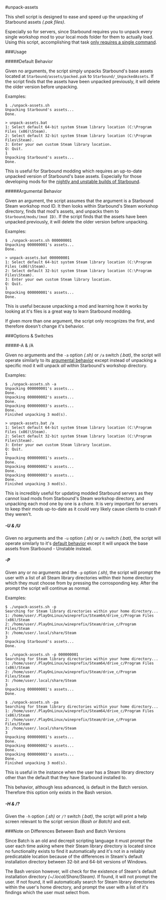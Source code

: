 #unpack-assets

This shell script is designed to ease and speed up the unpacking of Starbound assets *(.pak files)*.

Especially so for servers, since Starbound requires you to unpack every single workshop mod to your local mods folder for them to actually load. Using this script, accomplishing that task [only requires a single command](https://github.com/HyperHamster/unpack-assets#-a--a).

###Usage

#####Default Behavior

Given no arguments, the script simply unpacks Starbound's base assets located at `Starbound/assets/packed.pak` to `Starbound/_UnpackedAssets`. If the script finds that the assets have been unpacked previously, it will delete the older version before unpacking.

Examples:
```
$ ./unpack-assets.sh
Unpacking Starbound's assets...
Done.
```
```
> unpack-assets.bat
1: Select default 64-bit system Steam library location (C:\Program Files (x86)\Steam).
2: Select default 32-bit system Steam library location (C:\Program Files\Steam).
3: Enter your own custom Steam library location.
Q: Quit.
1
Unpacking Starbound's assets...
Done.
```

This is useful for Starbound modding which requires an up-to-date unpacked version of Starbound's base assets. Especially for those developing mods for the [nightly and unstable builds of Starbound](https://github.com/HyperHamster/unpack-assets#-u--u).

#####Argumental Behavior

Given an argument, the script assumes that the argument is a Starbound Steam workshop mod ID. It then looks within Starbound's Steam workshop directory, finds that mod's assets, and unpacks them to `Starbound/mods/(mod ID)`. If the script finds that the assets have been unpacked previously, it will delete the older version before unpacking.

Examples:
```
$ ./unpack-assets.sh 000000001
Unpacking 000000001's assets...
Done.
```
```
> unpack-assets.bat 000000001
1: Select default 64-bit system Steam library location (C:\Program Files (x86)\Steam).
2: Select default 32-bit system Steam library location (C:\Program Files\Steam).
3: Enter your own custom Steam library location.
Q: Quit.
1
Unpacking 000000001's assets...
Done.
```

This is useful because unpacking a mod and learning how it works by looking at it's files is a great way to learn Starbound modding.

If given more than one argument, the script only recognizes the first, and therefore doesn't change it's behavior.

###Options & Switches

#####-A & /A

Given no arguments and the `-a` option *(.sh)* or `/a` switch *(.bat)*, the script will operate similarly to its [argumental behavior](https://github.com/HyperHamster/unpack-assets#argumental-behavior) except instead of unpacking a specific mod it will unpack *all* within Starbound's workshop directory.

Examples:
```
$ ./unpack-assets.sh -a
Unpacking 000000001's assets...
Done.
Unpacking 000000002's assets...
Done.
Unpacking 000000003's assets...
Done.
Finished unpacking 3 mod(s).
```
```
> unpack-assets.bat /a
1: Select default 64-bit system Steam library location (C:\Program Files (x86)\Steam).
2: Select default 32-bit system Steam library location (C:\Program Files\Steam).
3: Enter your own custom Steam library location.
Q: Quit.
1
Unpacking 000000001's assets...
Done.
Unpacking 000000002's assets...
Done.
Unpacking 000000003's assets...
Done.
Finished unpacking 3 mod(s).
```

This is incredibly useful for updating modded Starbound servers as they cannot load mods from Starbound's Steam workshop directory, and unpacking each mod one by one is a chore. It is very important for servers to keep their mods up-to-date as it could very likely cause clients to crash if they weren't.

##### -U & /U

Given no arguments and the `-u` option *(.sh)* or `/u` switch *(.bat)*, the script will operate similarly to it's [default behavior](https://github.com/HyperHamster/unpack-assets#default-behavior) except it will unpack the base assets from Starbound - Unstable instead.

##### -P

Given any or no arguments and the `-p` option *(.sh)*, the script will prompt the user with a list of all Steam library directories within their home directory which they must choose from by pressing the corrosponding key. After the prompt the script will continue as normal.

Examples:
```
$ ./unpack-assets.sh -p
Searching for Steam library directories within your home directory...
1: /home/user/.PlayOnLinux/wineprefix/Steam64/drive_c/Program Files (x86)/Steam
2: /home/user/.PlayOnLinux/wineprefix/Steam/drive_c/Program Files/Steam
3: /home/user/.local/share/Steam
3
Unpacking Starbound's assets...
Done.
```
```
$ ./unpack-assets.sh -p 000000001
Searching for Steam library directories within your home directory...
1: /home/user/.PlayOnLinux/wineprefix/Steam64/drive_c/Program Files (x86)/Steam
2: /home/user/.PlayOnLinux/wineprefix/Steam/drive_c/Program Files/Steam
3: /home/user/.local/share/Steam
3
Unpacking 000000001's assets...
Done.
```
```
$ ./unpack-assets.sh -pa
Searching for Steam library directories within your home directory...
1: /home/user/.PlayOnLinux/wineprefix/Steam64/drive_c/Program Files (x86)/Steam
2: /home/user/.PlayOnLinux/wineprefix/Steam/drive_c/Program Files/Steam
3: /home/user/.local/share/Steam
3
Unpacking 000000001's assets...
Done.
Unpacking 000000002's assets...
Done.
Unpacking 000000003's assets...
Done.
Finished unpacking 3 mod(s).
```

This is useful in the instance when the user has a Steam library directory other than the default that they have Starbound installed to.

This behavior, although less advanced, is default in the Batch version. Therefore this option only exists in the Bash version.

##### -H & /?

Given the `-h` option *(.sh)* or `/?` switch *(.bat)*, the script will print a help screen relevant to the script version *(Bash or Batch)* and exit.

###Note on Differences Between Bash and Batch Versions

Since Batch is an old and decrepit scripting language it must prompt the user each time asking where their Steam library directory is located since no functionality exists to find it automatically and it's not in a reliably predicatable location because of the differences in Steam's default installation directory between 32-bit and 64-bit versions of Windows.

The Bash version however, will check for the existence of Steam's default installation directory *(~/.local/Share/Steam)*. If found, it will not prompt the user. If not found, it will automatically search for Steam library directories within the user's home directory, and prompt the user with a list of it's findings which the user must select from.
